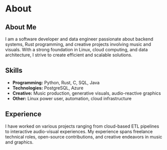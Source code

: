 # About

## About Me
I am a software developer and data engineer passionate about backend systems, Rust programming, and creative projects involving music and visuals. With a strong foundation in Linux, cloud computing, and data architecture, I strive to create efficient and scalable solutions. 

## Skills
- **Programming:** Python, Rust, C, SQL, Java
- **Technologies:** PostgreSQL, Azure
- **Creative:** Music production, generative visuals, audio-reactive graphics
- **Other:** Linux power user, automation, cloud infrastructure

## Experience
I have worked on various projects ranging from cloud-based ETL pipelines to interactive audio-visual experiences. My experience spans freelance technical roles, open-source contributions, and creative endeavors in music and graphics.

